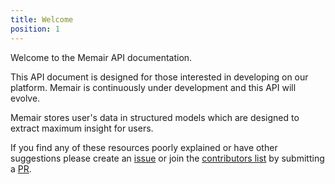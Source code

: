 ```yaml
---
title: Welcome
position: 1
---
```


Welcome to the Memair API documentation.

This API document is designed for those interested in developing on our platform. Memair is continuously under development and this API will evolve.

Memair stores user's data in structured models which are designed to extract maximum insight for users.

If you find any of these resources poorly explained or have other suggestions please create an [issue](https://github.com/memair/docs/issues) or join the [contributors list](https://github.com/memair/docs/graphs/contributors) by submitting a [PR](https://github.com/memair/docs).
